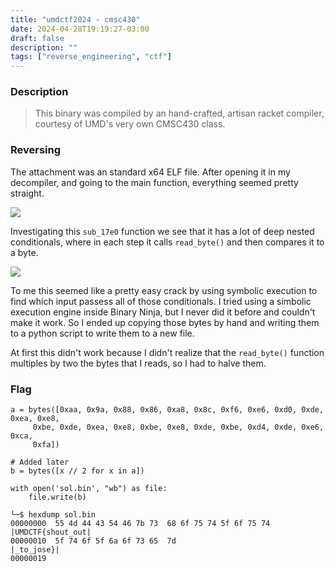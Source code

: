 ```yaml
---
title: "umdctf2024 - cmsc430"
date: 2024-04-28T19:19:27-03:00
draft: false
description: ""
tags: ["reverse_engineering", "ctf"]
---
```


### Description

> This binary was compiled by an hand-crafted, artisan racket compiler, courtesy of UMD's very own CMSC430 class.

### Reversing

The attachment was an standard x64 ELF file. After opening it in my
decompiler, and going to the main function, everything seemed pretty
straight.

![](/img/umdctf2024-0.png)


Investigating this `sub_17e0` function we see that it has a lot of deep nested conditionals, where in each step it calls `read_byte()` and then compares it to a byte.


![](/img/umdctf2024-1.png)

To me this seemed like a pretty easy crack by using symbolic execution to find which input passess all of those conditionals. I tried using a simbolic execution engine inside Binary Ninja, but I never did it before and couldn't make it work.
So I ended up copying those bytes by hand and writing them to a python script to write them to a new file.

At first this didn't work because I didn't realize that the `read_byte()` function multiples by two the bytes that I reads, so I had to halve them.

### Flag

```python3
a = bytes([0xaa, 0x9a, 0x88, 0x86, 0xa8, 0x8c, 0xf6, 0xe6, 0xd0, 0xde, 0xea, 0xe8,
     0xbe, 0xde, 0xea, 0xe8, 0xbe, 0xe8, 0xde, 0xbe, 0xd4, 0xde, 0xe6, 0xca,
     0xfa])

# Added later
b = bytes([x // 2 for x in a])

with open('sol.bin', "wb") as file:
    file.write(b)

```

```console
└─$ hexdump sol.bin
00000000  55 4d 44 43 54 46 7b 73  68 6f 75 74 5f 6f 75 74  |UMDCTF{shout_out|
00000010  5f 74 6f 5f 6a 6f 73 65  7d                       |_to_jose}|
00000019
```

